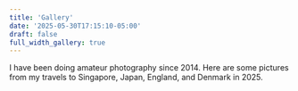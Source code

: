 ```yaml
---
title: 'Gallery'
date: '2025-05-30T17:15:10-05:00'
draft: false
full_width_gallery: true
---
```


I have been doing amateur photography since 2014. Here are some pictures from my travels to Singapore, Japan, England,
and Denmark in 2025.